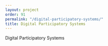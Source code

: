 ```yaml
---
layout: project
order: 91
permalink: "/digital-participatory-systems/"
title: Digital Participatory Systems
---
```


Digital Participatory Systems
